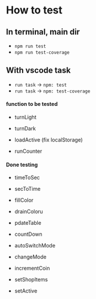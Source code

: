 # How to test

## In terminal, main dir
- `npm run test`
- `npm run test-coverage`

## With vscode task
- `run task` -> `npm: test`
- `run task` -> `npm: test-coverage`

#### function to be tested
- turnLight
- turnDark
- loadActive (fix localStorage)

- runCounter

#### Done testing
- timeToSec
- secToTime
- fillColor
- drainColoru
- pdateTable
- countDown
- autoSwitchMode
- changeMode

- incrementCoin
- setShopItems
- setActive